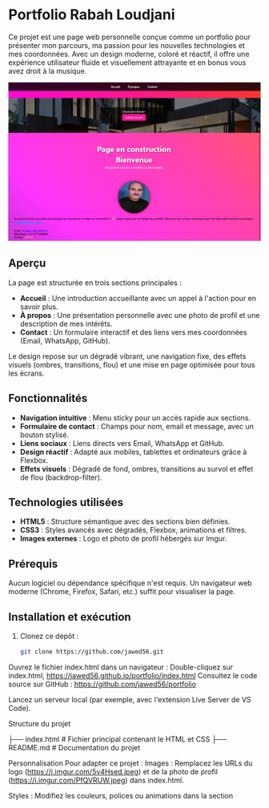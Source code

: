 # Portfolio Rabah Loudjani

Ce projet est une page web personnelle conçue comme un portfolio pour présenter mon parcours, ma passion pour les nouvelles technologies et mes coordonnées. Avec un design moderne, coloré et réactif, il offre une expérience utilisateur fluide et visuellement attrayante et en bonus vous avez droit à la musique. 

![Capture d'écran](screenshot.png)

## Aperçu

La page est structurée en trois sections principales :
- **Accueil** : Une introduction accueillante avec un appel à l'action pour en savoir plus.
- **À propos** : Une présentation personnelle avec une photo de profil et une description de mes intérêts.
- **Contact** : Un formulaire interactif et des liens vers mes coordonnées (Email, WhatsApp, GitHub).

Le design repose sur un dégradé vibrant, une navigation fixe, des effets visuels (ombres, transitions, flou) et une mise en page optimisée pour tous les écrans.

## Fonctionnalités

- **Navigation intuitive** : Menu sticky pour un accès rapide aux sections.
- **Formulaire de contact** : Champs pour nom, email et message, avec un bouton stylisé.
- **Liens sociaux** : Liens directs vers Email, WhatsApp et GitHub.
- **Design réactif** : Adapté aux mobiles, tablettes et ordinateurs grâce à Flexbox.
- **Effets visuels** : Dégradé de fond, ombres, transitions au survol et effet de flou (backdrop-filter).

## Technologies utilisées

- **HTML5** : Structure sémantique avec des sections bien définies.
- **CSS3** : Styles avancés avec dégradés, Flexbox, animations et filtres.
- **Images externes** : Logo et photo de profil hébergés sur Imgur.

## Prérequis

Aucun logiciel ou dépendance spécifique n'est requis. Un navigateur web moderne (Chrome, Firefox, Safari, etc.) suffit pour visualiser la page.

## Installation et exécution

1. Clonez ce dépôt :
   ```bash
   git clone https://github.com/jawed56.git

Ouvrez le fichier index.html dans un navigateur : 
Double-cliquez sur index.html, https://jawed56.github.io/portfolio/index.html
Consultez le code source sur GitHub : https://github.com/jawed56/portfolio



Lancez un serveur local (par exemple, avec l'extension Live Server de VS Code).

Structure du projet

├── index.html       # Fichier principal contenant le HTML et CSS
├── README.md        # Documentation du projet

Personnalisation
Pour adapter ce projet :
Images : Remplacez les URLs du logo (https://i.imgur.com/5v4Hsed.jpeg) et de la photo de profil (https://i.imgur.com/PfQVRUW.jpeg) dans index.html.

Styles : Modifiez les couleurs, polices ou animations dans la section <style> de index.html.

Contenu : Mettez à jour le texte des sections #home, #about et #contact.

Formulaire : Connectez le formulaire à un backend (par exemple, JavaScript ou Formspree) pour gérer les soumissions.

Démo
Consultez le site live ici : https://jawed56.github.io/
Consultez le code source sur GitHub : https://github.com/jawed56/
Captures d'écran
(Facultatif : Ajoutez des captures d'écran ici pour illustrer le projet.)
Auteur
Rabah Loudjani

Email : loudjani.r@gmail.com (mailto:loudjani.r@gmail.com)

WhatsApp : +213771466869

GitHub : jawed56

Music pour votre confort : https://universal-soundbank.com/sounds/11463.mp3

Contribution
Ce projet est personnel, mais les suggestions sont les bienvenues ! Pour contribuer, ouvrez une issue ou une pull request sur le dépôt GitHub.
Licence
© 2025 Rabah Loudjani. Ce projet est destiné à un usage personnel. Vous pouvez le modifier pour vos propres besoins, mais veuillez respecter les droits d'auteur pour toute utilisation commerciale.

### Détails des intégrations
- **Lien `https://jawed56.github.io/`** :
  - Ajouté dans la section "Démo" avec la ligne : `Consultez le site live ici : [https://jawed56.github.io/](https://jawed56.github.io/)`.
  - Présenté comme le lien principal pour voir le portfolio en action.
- **Lien du dépôt `https://github.com/jawed56/`**
  - Utilisé dans les sections "Installation", "Démo" et "Contribution" pour pointer vers le code source.
  - Si votre dépôt a un nom différent (par exemple, `jawed56.github.io`), remplacez `portfolio` par le nom correct.
- **Autres liens** :
  - Les liens Email, WhatsApp et GitHub dans la section "Auteur" sont repris de votre `index.html` pour cohérence.

### Vérifications
- **Lien live** : Assurez-vous que `https://jawed56.github.io/` affiche correctement votre portfolio. Si ce n'est pas le cas, vérifiez la configuration de GitHub Pages dans votre dépôt.
- **Nom du dépôt** : J'ai utilisé `https://github.com/jawed56/` comme exemple. Si votre dépôt est `https://github.com/jawed56/jawed56.github.io` (typique pour GitHub Pages), mettez à jour les liens dans le README :
  - Remplacez `https://github.com/jawed56/` par `https://github.com/jawed56/jawed56.github.io`.
- **Affichage sur GitHub** : Une fois poussé sur GitHub, vérifiez que le README s'affiche correctement avec les liens cliquables.

### Prochaines étapes
- Si le nom du dépôt GitHub est différent, partagez-le pour que je mette à jour les liens.
- Si vous voulez ajouter des captures d'écran ou d'autres sections (par exemple, une section "Projets" ou "Badges"), je peux les intégrer.
- Si vous avez besoin d'aide pour configurer GitHub Pages ou pousser le projet, je peux fournir des instructions.
